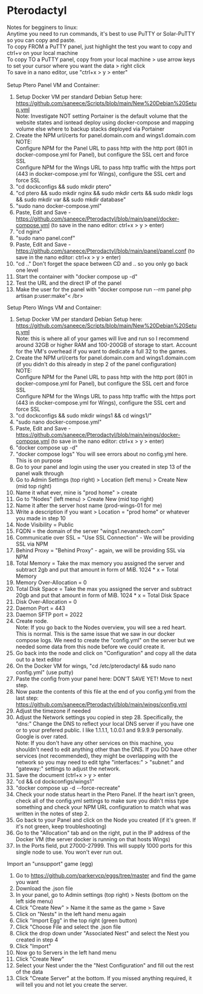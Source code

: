 # Pterodactyl
Notes for begginers to linux:</br>
Anytime you need to run commands, it's best to use PuTTY or Solar-PuTTY so you can copy and paste.</br>
To copy FROM a PuTTY panel, just highlight the test you want to copy and ctrl+v on your local machine</br>
To copy TO a PuTTY panel, copy from your local machine > use arrow keys to set your cursor where you want the data > right click</br>
To save in a nano editor, use "ctrl+x > y > enter"</br>
</br>
Setup Ptero Panel VM and Container:</br>

1. Setup Docker VM per standard Debian Setup here: https://github.com/saneece/Scripts/blob/main/New%20Debian%20Setup.yml</br>
Note: Investigate NOT setting Portainer is the default volume that the website states and isntead deploy using docker-compose and mapping volume else where to backup stacks deployed via Portainer </br>
2. Create the NPM url/certs for panel.domain.com and wings1.domain.com</br>
NOTE: </br>
Configure NPM for the Panel URL to pass http with the http port (801 in docker-compose.yml for Panel), but configure the SSL cert and force SSL </br>
Configure NPM for the Wings URL to pass http traffic with the https port (443 in docker-compose.yml for Wings), configure the SSL cert and force SSL </br>
3. "cd dockconfigs && sudo mkdir ptero"
4. "cd ptero && sudo mkdir nginx && sudo mkdir certs && sudo mkdir logs && sudo mkdir var && sudo mkdir database"
5. "sudo nano docker-compose.yml"
6. Paste, Edit and Save - https://github.com/saneece/Pterodactyl/blob/main/panel/docker-compose.yml (to save in the nano editor: ctrl+x > y > enter)
7. "cd nginx"
8. "sudo nano panel.conf"
9. Paste, Edit and Save - https://github.com/saneece/Pterodactyl/blob/main/panel/panel.conf (to save in the nano editor: ctrl+x > y > enter)
10. "cd .." Don't forget the space between CD and .. so you only go back one level
11. Start the container with "docker compose up -d"
12. Test the URL and the direct IP of the panel
13. Make the user for the panel with "docker compose run --rm panel php artisan p:user:make"< /br>


Setup Ptero Wings VM and Container:

1. Setup Docker VM per standard Debian Setup here: https://github.com/saneece/Scripts/blob/main/New%20Debian%20Setup.yml</br>
Note: this is where all of your games will live and run so I recommend around 32GB or higher RAM and 100-200GB of storage to start. Account for the VM's overhead if you want to dedicate a full 32 to the games.</br>
3. Create the NPM url/certs for panel.domain.com and wings1.domain.com (if you didn't do this already in step 2 of the panel configuration)</br>
NOTE: </br>
Configure NPM for the Panel URL to pass http with the http port (801 in docker-compose.yml for Panel), but configure the SSL cert and force SSL </br>
Configure NPM for the Wings URL to pass http traffic with the https port (443 in docker-compose.yml for Wings), configure the SSL cert and force SSL </br>
4. "cd dockconfigs && sudo mkdir wings1 && cd wings1/"
5. "sudo nano docker-compose.yml"
6. Paste, Edit and Save - https://github.com/saneece/Pterodactyl/blob/main/wings/docker-compose.yml (to save in the nano editor: ctrl+x > y > enter)
7. "docker compose up -d"
8. "docker compose logs" You will see errors about no config.yml here. This is on purpose
9. Go to your panel and login using the user you created in step 13 of the panel walk through
10. Go to Admin Settings (top right) > Location (left menu) > Create New (mid top right)
11. Name it what ever, mine is "prod home" > create
12. Go to "Nodes" (left menu) > Create New (mid top right)
13. Name it after the server host name (prod-wings-01 for me)
14. Write a description if you want > Location = "prod home" or whatever you made in step 10
15. Node Visibility = Public
16. FQDN = the domain of the server "wings1.nevanstech.com"
17. Communicatie over SSL = "Use SSL Connection" - We will be providing SSL via NPM
18. Behind Proxy = "Behind Proxy" - again, we will be providing SSL via NPM
19. Total Memory = Take the max memory you assigned the server and subtract 2gb and put that amount in form of MiB. 1024 * x = Total Memory
20. Memory Over-Allocation = 0
21. Total Disk Space = Take the max you assigned the server and subtract 20gb and put that amount in form of MiB. 1024 * x = Total Disk Space
22. Disk Over-Allocation = 0
23. Daemon Port = 443
24. Daemon SFTP port = 2022
25. Create node.</br>
Note: If you go back to the Nodes overview, you will see a red heart. This is normal. This is the same issue that we saw in our docker compose logs. We need to create the "config.yml" on the server but we needed some data from this node before we could create it.
27. Go back into the node and click on "Configuration" and copy all the data out to a text editor
28. On the Docker VM for wings, "cd /etc/pterodactyl && sudo nano config.yml" (use putty)
29. Paste the config from your panel here: DON'T SAVE YET! Move to next step.
30. Now paste the contents of this file at the end of you config.yml from the last step: https://github.com/saneece/Pterodactyl/blob/main/wings/config.yml
31. Adjust the timezone if needed
32. Adjust the Network settings you copied in step 28. Specifically, the "dns:" Change the DNS to reflect your local DNS server if you have one or to your prefered public. I like 1.1.1.1, 1.0.0.1 and 9.9.9.9 personally. Google is over rated.</br>
Note: If you don't have any other services on this machine, you shouldn't need to edit anything other than the DNS. If you DO have other services (not recommended), they might be overlapping with the network so you may need to edit tghe "interfaces:" > "subnet:" and "gateway:" settings to adjust the network.
33. Save the document (ctrl+x > y > enter
34. "cd && cd dockconfigs/wings1"
35. "docker compose up -d --force-recreate"
36. Check your node status heart in the Ptero Panel. If the heart isn't green, check all of the config.yml settings to make sure you didn't miss type something and check your NPM URL configuration to match what was written in the notes of step 2.
37. Go back to your Panel and click on the Node you created (if it's green. If it's not green, keep troubleshooting)
38. Go to the "Allocation" tab and on the right, put in the IP address of the Docker VM (the server docker is running on that hosts Wings)
39. In the Ports field, put 27000-27999. This will supply 1000 ports for this single node to use. You won't ever run out.

Import an "unsupport" game (egg)

1. Go to https://github.com/parkervcp/eggs/tree/master and find the game you want
2. Download the .json file
3. In your panel, go to Admin settings (top right) > Nests (bottom on the left side menu)
4. Click "Create New" > Name it the same as the game > Save
5. Click on "Nests" in the left hand menu again
6. Click "Import Egg" in the top right (green button)
7. Click "Choose File and select the .json file
8. Click the drop down under "Associated Nest" and select the Nest you created in step 4
9. Click "Import"
10. Now go to Servers in the left hand menu
11. Click "Create New"
12. Select your Nest under the the "Nest Configuration" and fill out the rest of the data
13. Click "Create Server" at the bottom. If you missed anything required, it will tell you and not let you create the server.
    

